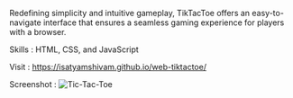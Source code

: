 Redefining simplicity and intuitive gameplay, TikTacToe offers an easy-to-navigate interface that ensures a seamless
gaming experience for players with a browser.

Skills : HTML, CSS, and JavaScript

Visit : https://isatyamshivam.github.io/web-tiktactoe/

Screenshot :
![Tic-Tac-Toe](https://github.com/isatyamshivam/web-tiktactoe/assets/95932086/cc4c5921-3af4-4b1f-89e4-b1173dadf4bf)
